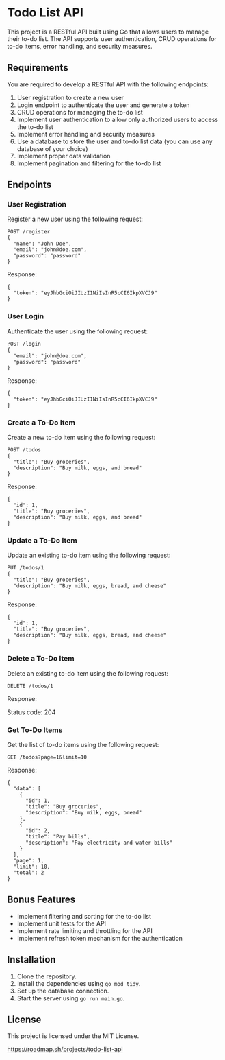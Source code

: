 # Todo List API

This project is a RESTful API built using Go that allows users to manage their to-do list. The API supports user authentication, CRUD operations for to-do items, error handling, and security measures.

## Requirements

You are required to develop a RESTful API with the following endpoints:

1. User registration to create a new user
2. Login endpoint to authenticate the user and generate a token
3. CRUD operations for managing the to-do list
4. Implement user authentication to allow only authorized users to access the to-do list
5. Implement error handling and security measures
6. Use a database to store the user and to-do list data (you can use any database of your choice)
7. Implement proper data validation
8. Implement pagination and filtering for the to-do list

## Endpoints

### User Registration

Register a new user using the following request:

```
POST /register
{
  "name": "John Doe",
  "email": "john@doe.com",
  "password": "password"
}
```

Response:

```
{
  "token": "eyJhbGciOiJIUzI1NiIsInR5cCI6IkpXVCJ9"
}
```

### User Login

Authenticate the user using the following request:

```
POST /login
{
  "email": "john@doe.com",
  "password": "password"
}
```

Response:

```
{
  "token": "eyJhbGciOiJIUzI1NiIsInR5cCI6IkpXVCJ9"
}
```

### Create a To-Do Item

Create a new to-do item using the following request:

```
POST /todos
{
  "title": "Buy groceries",
  "description": "Buy milk, eggs, and bread"
}
```

Response:

```
{
  "id": 1,
  "title": "Buy groceries",
  "description": "Buy milk, eggs, and bread"
}
```

### Update a To-Do Item

Update an existing to-do item using the following request:

```
PUT /todos/1
{
  "title": "Buy groceries",
  "description": "Buy milk, eggs, bread, and cheese"
}
```

Response:

```
{
  "id": 1,
  "title": "Buy groceries",
  "description": "Buy milk, eggs, bread, and cheese"
}
```

### Delete a To-Do Item

Delete an existing to-do item using the following request:

```
DELETE /todos/1
```

Response:

Status code: 204

### Get To-Do Items

Get the list of to-do items using the following request:

```
GET /todos?page=1&limit=10
```

Response:

```
{
  "data": [
    {
      "id": 1,
      "title": "Buy groceries",
      "description": "Buy milk, eggs, bread"
    },
    {
      "id": 2,
      "title": "Pay bills",
      "description": "Pay electricity and water bills"
    }
  ],
  "page": 1,
  "limit": 10,
  "total": 2
}
```

## Bonus Features

- Implement filtering and sorting for the to-do list
- Implement unit tests for the API
- Implement rate limiting and throttling for the API
- Implement refresh token mechanism for the authentication

## Installation

1. Clone the repository.
2. Install the dependencies using `go mod tidy`.
3. Set up the database connection.
4. Start the server using `go run main.go`.

## License

This project is licensed under the MIT License.

https://roadmap.sh/projects/todo-list-api